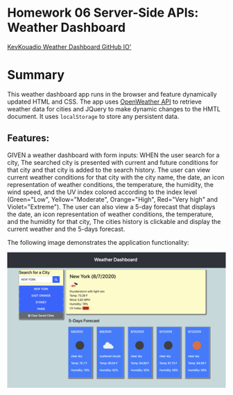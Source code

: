# Homework 06 Server-Side APIs: Weather Dashboard

[KevKouadio Weather Dashboard GitHub IO'](https://kevkouadio.github.io/KK-Weather-Dashboard/)

# Summary

This weather dashboard app runs in the browser and feature dynamically updated HTML and CSS. 
The app uses [OpenWeather API](https://openweathermap.org/api) to retrieve weather data for cities and JQuery to make dynamic changes to the HMTL document.
It uses `localStorage` to store any persistent data.


## Features:


GIVEN a weather dashboard with form inputs:
WHEN the user search for a city,
The searched city is presented with current and future conditions for that city and that city is added to the search history.
The user can view current weather conditions for that city with the city name, the date, an icon representation of weather conditions, the temperature, the humidity, the wind speed, and the UV index colored according to the index level (Green="Low", Yellow="Moderate", Orange="High", Red="Very high" and Violet="Extreme").
The user can also view a 5-day forecast that displays the date, an icon representation of weather conditions, the temperature, and the humidity for that city,
The cities history is clickable and display the current weather and the 5-days forecast.


The following image demonstrates the application functionality:

![weather dashboard demo](./Assets/Screenshot.png)

